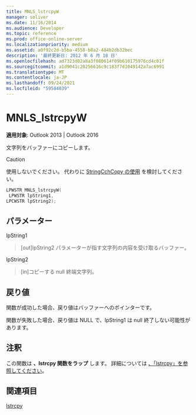 ```yaml
---
title: MNLS_lstrcpyW
manager: soliver
ms.date: 11/16/2014
ms.audience: Developer
ms.topic: reference
ms.prod: office-online-server
ms.localizationpriority: medium
ms.assetid: a0f92c2d-b5ba-4558-b8a2-484b2db32bec
description: '最終更新日: 2012 年 6 月 18 日'
ms.openlocfilehash: ad7323d02a8a3f080614f09b610175976cd4c01f
ms.sourcegitcommit: a1d9041c20256616c9c183f7d1049142a7ac6991
ms.translationtype: MT
ms.contentlocale: ja-JP
ms.lasthandoff: 09/24/2021
ms.locfileid: "59584039"
---
```

# <a name="mnls_lstrcpyw"></a>MNLS_lstrcpyW

 
  
**適用対象**: Outlook 2013 | Outlook 2016 
  
文字列をバッファーにコピーします。
  
> [!CAUTION]
> 使用しないでください。 代わりに [StringCchCopy の使用](https://msdn.microsoft.com/library/ms647527%28VS.85%29.aspx) を検討してください。 
  
```cpp
LPWSTR MNLS_lstrcpyW(
 LPWSTR lpString1,
LPCWSTR lpString2);
```

## <a name="parameters"></a>パラメーター

lpString1
  
> [out]lpString2 パラメーターが指す文字列の内容を受け取るバッファー。
    
lpString2
  
> [in]コピーする null 終端文字列。
    
## <a name="return-value"></a>戻り値

関数が成功した場合、戻り値はバッファーへのポインターです。
  
関数が失敗した場合、戻り値は NULL で、lpString1 は null 終了しない可能性があります。
  
## <a name="remarks"></a>注釈

この関数は **、lstrcpy 関数をラップ** します。 詳細については [、「lstrcpy」を参照してください](https://msdn.microsoft.com/library/ms647490%28VS.85%29.aspx)。
  
## <a name="see-also"></a>関連項目



[lstrcpy](https://msdn.microsoft.com/library/ms647490%28VS.85%29.aspx)

